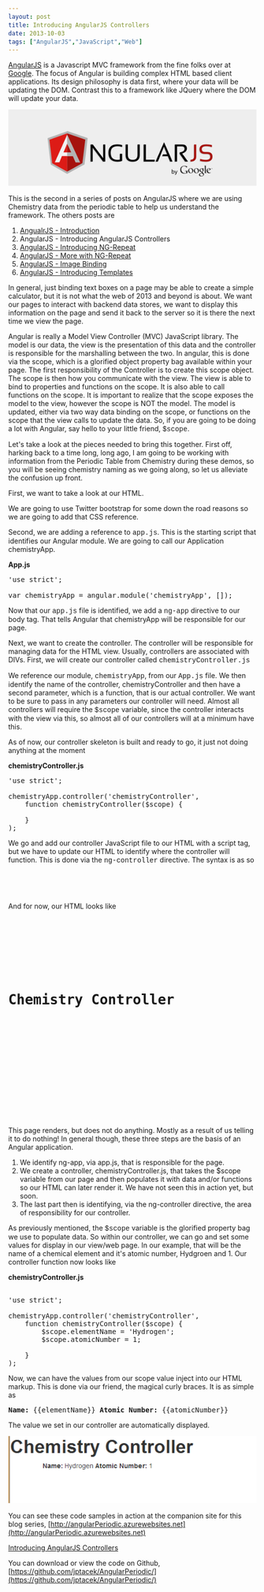 ```yaml
---
layout: post
title: Introducing AngularJS Controllers
date: 2013-10-03
tags: ["AngularJS","JavaScript","Web"]
---
```


[AngularJS](http://www.angularjs.org) is a Javascript MVC framework from the fine folks over at
[Google](http://www.google.com). The focus of Angular is building complex
 HTML based client applications. Its design philosophy is data first, where your data will be updating the DOM.
 Contrast this to a framework like JQuery where the DOM will update your data.

![AngularJS Logo](angularLogo.png)

This is the second in a series of posts on AngularJS where we are using Chemistry data from the periodic table
to help us understand the framework. The others posts are

1. [AngualrJS - Introduction](http://www.jptacek.com/2013/10/angularjs-introduction/)
2. AngularJS - Introducing AngularJS Controllers
3. [AngularJS - Introducing NG-Repeat](http://www.jptacek.com/2013/10/angularjs-introducing-ng-repeat/)
4. [AngularJS - More with NG-Repeat](http://www.jptacek.com/2014/01/angularjs-further-with-ng-repeat/)
5. [AngularJS - Image Binding](http://www.jptacek.com/2014/01/angularjs-lou-reed/)
6. [AngularJS - Introducing Templates](http://www.jptacek.com/2014/02/angularJS-templates/)

In general, just binding text boxes on a page may be able to create a simple calculator, but it is not what the web of 2013 and beyond is about. We want our pages to interact with backend data stores, we want to display this information on the page and send it back to the server so it is there the next time we view the page. 

Angular is really a Model View Controller (MVC) JavaScript library. The model is our data, the view is the presentation of this data and the controller is responsible for the marshalling between the two. In angular, this is done via the scope, which is a glorified object property bag available within your page. The first responsibility of the Controller is to create this scope object. The scope is then how you communicate with the view. The view is able to bind to properties and functions on the scope. It is also able to call functions on the scope. It is important to realize that the scope exposes the model to the view, however the scope is NOT the model. The model is updated, either via two way data binding on the scope, or functions on the scope that the view calls to update the data. So, if you are going to be doing a lot with Angular, say hello to your little friend, <span style="font-family:Courier New">$scope</span>.

Let's take a look at the pieces needed to bring this together. First off, harking back to a time long, long ago, I am going to be working with information from the Periodic Table from Chemistry during these demos, so you will be seeing chemistry naming as we going along, so let us alleviate the confusion up front.

First, we want to take a look at our HTML.

We are going to use Twitter bootstrap for some down the road reasons so we are going to add that CSS reference.

Second, we are adding a reference to <span style="font-family:Courier New">app.js</span>. This is the starting script that identifies our Angular module. We are going to call our Application chemistryApp.

**App.js**

<pre class="brush: js">
'use strict';

var chemistryApp = angular.module('chemistryApp', []);
</pre>

Now that our <span style="font-family:Courier New">app.js</span> file is identified, we add a <span style="font-family:Courier New">ng-app</span> directive to our body tag. That tells Angular that chemistryApp will be responsible for our page.

Next, we want to create the controller. The controller will be responsible for managing data for the HTML view. Usually, controllers are associated with DIVs. First, we will create our controller called <span style="font-family:Courier New">chemistryController.js</span>

We reference our module, <span style="font-family:Courier New">chemistryApp</span>, from our <span style="font-family:Courier New">App.js</span> file. We then identify the name of the controller, chemistryController and then have a second parameter, which is a function, that is our actual controller. We want to be sure to pass in any parameters our controller will need. Almost all controllers will require the <span style="font-family:Courier New">$scope</span> variable, since the controller interacts with the view via this, so almost all of our controllers will at a minimum have this.

As of now, our controller skeleton is built and ready to go, it just not doing anything at the moment

**chemistryController.js**
<pre class="brush: js">
'use strict';

chemistryApp.controller('chemistryController',
    function chemistryController($scope) {

    }
);
</pre>

We go and add our controller JavaScript file to our HTML with a script tag, but we have to update our HTML to identify where the controller will function. This is done via the <span style="font-family:Courier New">ng-controller</span> directive. The syntax is as so
<pre class="brush: xml">
<div class="container" id="ngChem1" ng-controller="chemistryController">

</div>
</pre>

And for now, our HTML looks like
<pre class="brush: xml;">
<!DOCTYPE html>
<html lang="en">
<head>
    <title>Controller Demo 1</title>
    <link rel="stylesheet" href="/css/bootstrap.min.css"/>
</head>
<body ng-app="chemistryApp">
<h1>Chemistry Controller</h1>
<div class="container" id="ngChem1" ng-controller="chemistryController">

</div>

<script src="angular.min.js"></script>
<script src="app.js"></script>
<script src="chemistryController.js"></script>
</body>
</html>
</pre>

This page renders, but does not do anything. Mostly as a result of us telling it to do nothing! In general though, these three steps are the basis of an Angular application. 

1.  We identify ng-app, via app.js, that is responsible for the page.
2.  We create a controller, chemistryController.js, that takes the $scope variable from our page and then populates it with data and/or functions so our HTML can later render it. We have not seen this in action yet, but soon.
3.  The last part then is identifying, via the ng-controller directive, the area of responsibility for our controller.

As previously mentioned, the <span style="font-family:Courier New">$scope</span> variable is the glorified property bag we use to populate data. So within our controller, we can go and set some values for display in our view/web page. In our example, that will be the name of a chemical element and it's atomic number, Hydgroen and 1\. Our controller function now looks like

**chemistryController.js**

<pre class="brush: js">

'use strict';

chemistryApp.controller('chemistryController',
    function chemistryController($scope) {
        $scope.elementName = 'Hydrogen';
        $scope.atomicNumber = 1;

    }
);
</pre>

Now, we can have the values from our scope value inject into our HTML markup. This is done via our friend, the magical curly braces. It is as simple as

<pre class="brush: xml;"><b>Name:</b> {{elementName}} <b>Atomic Number:</b> {{atomicNumber}}</pre>
</span>

The value we set in our controller are automatically displayed.

![](100313_2137_Introducing2.png)

You can see these code samples in action at the companion site for this blog series, [http://angularPeriodic.azurewebsites.net](http://angularPeriodic.azurewebsites.net)

[Introducing AngularJS Controllers](http://angularperiodic.azurewebsites.net/Demo2/controller1.html)

You can download or view the code on Github, [https://github.com/jptacek/AngularPeriodic/](https://github.com/jptacek/AngularPeriodic/)
